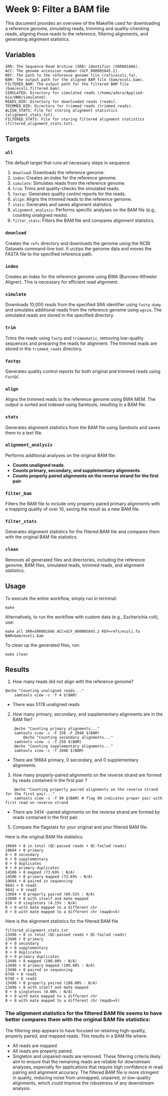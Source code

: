 # Week 9: Filter a BAM file

This document provides an overview of the Makefile used for downloading a reference genome, simulating reads, trimming and quality-checking reads, aligning those reads to the reference, filtering alignments, and generating alignment statistics.

## Variables
````
SRR: The Sequence Read Archive (SRA) identifier (SRR001666).
ACC: The genome accession number (GCF_000005845.2).
REF: The path to the reference genome file (refs/ecoli.fa).
BAM: The output path for the aligned BAM file (bam/ecoli.bam).
FILTERED_BAM: The output path for the filtered BAM file (bam/ecoli.filtered.bam).
SIMULATED: Directory for simulated reads (/home/adora/Applied-bio/HW8/simulated).
READS_DIR: Directory for downloaded reads (reads).
TRIMMED_DIR: Directory for trimmed reads (trimmed_reads).
ALIGN_STATS: File for storing alignment statistics (alignment_stats.txt).
FILTERED_STATS: File for storing filtered alignment statistics (filtered_alignment_stats.txt).
````

## Targets

### `all`
The default target that runs all necessary steps in sequence:
1. `download`: Downloads the reference genome.
2. `index`: Creates an index for the reference genome.
3. `simulate`: Simulates reads from the reference genome.
4. `trim`: Trims and quality-checks the simulated reads.
5. `fastqc`: Generates quality control reports for the reads.
6. `align`: Aligns the trimmed reads to the reference genome.
7. `stats`: Generates and saves alignment statistics.
8. `alignment_analysis`: Performs specific analyses on the BAM file (e.g., counting unaligned reads).
9. `filter_stats`: Filters the BAM file and compares alignment statistics.

### `download`
Creates the `refs` directory and downloads the genome using the NCBI Datasets command-line tool. It unzips the genome data and moves the FASTA file to the specified reference path.

### `index`
Creates an index for the reference genome using BWA (Burrows-Wheeler Aligner). This is necessary for efficient read alignment.

### `simulate`
Downloads 10,000 reads from the specified SRA identifier using `fastq-dump` and simulates additional reads from the reference genome using `wgsim`. The simulated reads are stored in the specified directory.

### `trim`
Trims the reads using `fastp` and `trimmomatic`, removing low-quality sequences and preparing the reads for alignment. The trimmed reads are stored in the `trimmed_reads` directory.

### `fastqc`
Generates quality control reports for both original and trimmed reads using `FastQC`.

### `align`
Aligns the trimmed reads to the reference genome using BWA MEM. The output is sorted and indexed using Samtools, resulting in a BAM file.

### `stats`
Generates alignment statistics from the BAM file using Samtools and saves them to a text file.

### `alignment_analysis`
Performs additional analyses on the original BAM file:
- **Counts unaligned reads**.
- **Counts primary, secondary, and supplementary alignments**.
- **Counts properly paired alignments on the reverse strand for the first pair**.

### `filter_bam`
Filters the BAM file to include only properly paired primary alignments with a mapping quality of over 10, saving the result as a new BAM file.

### `filter_stats`
Generates alignment statistics for the filtered BAM file and compares them with the original BAM file statistics.

### `clean`
Removes all generated files and directories, including the reference genome, BAM files, simulated reads, trimmed reads, and alignment statistics.

## Usage

To execute the entire workflow, simply run in terminal:
````
make 
````
Alternatively, to run the workflow with custom data (e.g., Escherichia coli), use:
````
make all SRR=SRR001666 ACC=GCF_000005845.2 REF=refs/ecoli.fa BAM=bam/ecoli.bam
````
To clean up the generated files, run:
````
make clean
````
## Results

1. How many reads did not align with the reference genome?
````
@echo "Counting unaligned reads..."
	samtools view -c -f 4 $(BAM)
````
* There was 5178 unaligned reads
2. How many primary, secondary, and supplementary alignments are in the BAM file?
````
	@echo "Counting primary alignments..."
	samtools view -c -F 256 -F 2048 $(BAM)
    	@echo "Counting secondary alignments..."
	samtools view -c -f 256 $(BAM)
	@echo "Counting supplementary alignments..."
	samtools view -c -f 2048 $(BAM)
````
* There are 19684 primary, 0 secondary, and 0 supplementary alignments.

3. How many properly-paired alignments on the reverse strand are formed by reads contained in the first pair ?
````
	@echo "Counting properly paired alignments on the reverse strand for the first pair..."
	samtools view -c -f 99 $(BAM) # flag 99 indicates proper pair with first read on reverse strand
````
* There are 3414 -paired alignments on the reverse strand are formed by reads contained in the first pair.

5. Compare the flagstats for your original and your filtered BAM file.

Here is the original BAM file statistics.
````
19684 + 0 in total (QC-passed reads + QC-failed reads)
19684 + 0 primary
0 + 0 secondary
0 + 0 supplementary
0 + 0 duplicates
0 + 0 primary duplicates
14506 + 0 mapped (73.69% : N/A)
14506 + 0 primary mapped (73.69% : N/A)
19684 + 0 paired in sequencing
9842 + 0 read1
9842 + 0 read2
13684 + 0 properly paired (69.52% : N/A)
13690 + 0 with itself and mate mapped
816 + 0 singletons (4.15% : N/A)
0 + 0 with mate mapped to a different chr
0 + 0 with mate mapped to a different chr (mapQ>=5)
````
Here is the alignment statistics for the filtered BAM file 
````
filtered_alignment_stats.txt
13496 + 0 in total (QC-passed reads + QC-failed reads)
13496 + 0 primary
0 + 0 secondary
0 + 0 supplementary
0 + 0 duplicates
0 + 0 primary duplicates
13496 + 0 mapped (100.00% : N/A)
13496 + 0 primary mapped (100.00% : N/A)
13496 + 0 paired in sequencing
6748 + 0 read1
6748 + 0 read2
13496 + 0 properly paired (100.00% : N/A)
13496 + 0 with itself and mate mapped
0 + 0 singletons (0.00% : N/A)
0 + 0 with mate mapped to a different chr
0 + 0 with mate mapped to a different chr (mapQ>=5)
````
### The alignment statistics for the filtered BAM file seems to have better compares them with the original BAM file statistics: 
The filtering step appears to have focused on retaining high-quality, properly paired, and mapped reads. This results in a BAM file where:
- All reads are mapped.
- All reads are properly paired.
- Singleton and unpaired reads are removed.
These filtering criteria likely aim to ensure that the remaining reads are reliable for downstream analyses, especially for applications that require high confidence in read pairing and alignment accuracy. The filtered BAM file is more stringent in quality, reducing noise from unmapped, unpaired, or low-quality alignments, which could improve the robustness of any downstream analysis.
